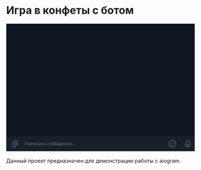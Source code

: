 # Игра в конфеты с ботом

![Предпросмотр программы](sweet_bot.gif)

Данный проект предназначен для демонстрации работы с aiogram.